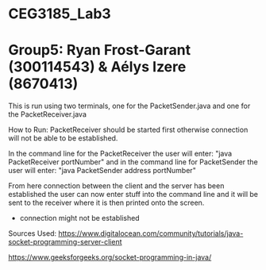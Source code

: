 # CEG3185_Lab3
# Group5: Ryan Frost-Garant (300114543) & Aélys Izere (8670413)

This is run using two terminals, one for the PacketSender.java and one for the PacketReceiver.java

How to Run:
PacketReceiver should be started first otherwise connection will not be able to be established.

In the command line for the PacketReceiver the user will enter:
"java PacketReceiver portNumber"
and in the command line for PacketSender the user will enter:
"java PacketSender address portNumber"

From here connection between the client and the server has been established
the user can now enter stuff into the command line and it will be sent to
the receiver where it is then printed onto the screen.

* connection might not be established

Sources Used:
https://www.digitalocean.com/community/tutorials/java-socket-programming-server-client

https://www.geeksforgeeks.org/socket-programming-in-java/
